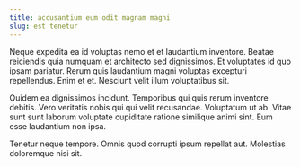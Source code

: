```yaml
---
title: accusantium eum odit magnam magni
slug: est tenetur
---
```


Neque expedita ea id voluptas nemo et et laudantium inventore. Beatae reiciendis quia numquam et architecto sed dignissimos. Et voluptates id quo ipsam pariatur. Rerum quis laudantium magni voluptas excepturi repellendus. Enim et et. Nesciunt velit illum voluptatibus sit.

Quidem ea dignissimos incidunt. Temporibus qui quis rerum inventore debitis. Vero veritatis nobis qui qui velit recusandae. Voluptatum ut ab. Vitae sunt sunt laborum voluptate cupiditate ratione similique animi sint. Eum esse laudantium non ipsa.

Tenetur neque tempore. Omnis quod corrupti ipsum repellat aut. Molestias doloremque nisi sit.
